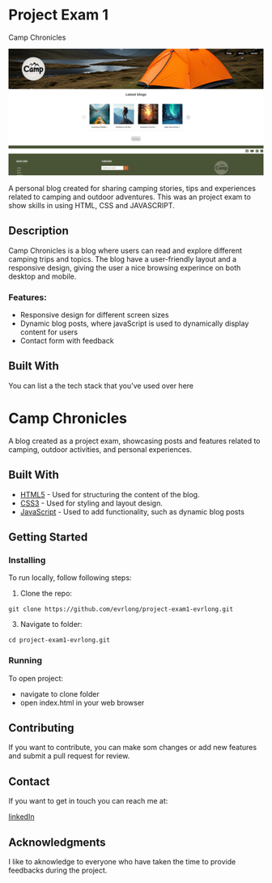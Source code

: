 # Project Exam 1
Camp Chronicles

![image](./images/gitasset/overviewcamp.png)


A personal blog created for sharing camping stories, tips and experiences related to camping and outdoor adventures. This was an project exam to show skills in using HTML, CSS and JAVASCRIPT. 

## Description

Camp Chronicles is a blog where users can read and explore different camping trips and topics. The blog have a user-friendly layout and a responsive design, giving the user a nice browsing experince on both desktop and mobile. 

### Features:
- Responsive design for different screen sizes
- Dynamic blog posts, where javaScript is used to dynamically display content for users
- Contact form with feedback
  

## Built With

You can list a the tech stack that you've used over here

# Camp Chronicles

A blog created as a project exam, showcasing posts and features related to camping, outdoor activities, and personal experiences.

## Built With

- [HTML5](https://developer.mozilla.org/en-US/docs/Web/HTML) - Used for structuring the content of the blog.
- [CSS3](https://developer.mozilla.org/en-US/docs/Web/CSS) - Used for styling and layout design.
- [JavaScript](https://developer.mozilla.org/en-US/docs/Web/JavaScript) - Used to add functionality, such as dynamic blog posts


## Getting Started

### Installing

To run locally, follow following steps:

1. Clone the repo:

```
git clone https://github.com/evrlong/project-exam1-evrlong.git
```

3. Navigate to folder:

```
cd project-exam1-evrlong.git
```

### Running

To open project:
- navigate to clone folder
- open index.html in your web browser

## Contributing

If you want to contribute, you can make som changes or add new features and submit a pull request for review.

## Contact

If you want to get in touch you can reach me at:

[linkedIn](www.linkedin.com/in/erik-løkken-005384261)


## Acknowledgments

I like to aknowledge to everyone who have taken the time to provide feedbacks during the project. 
